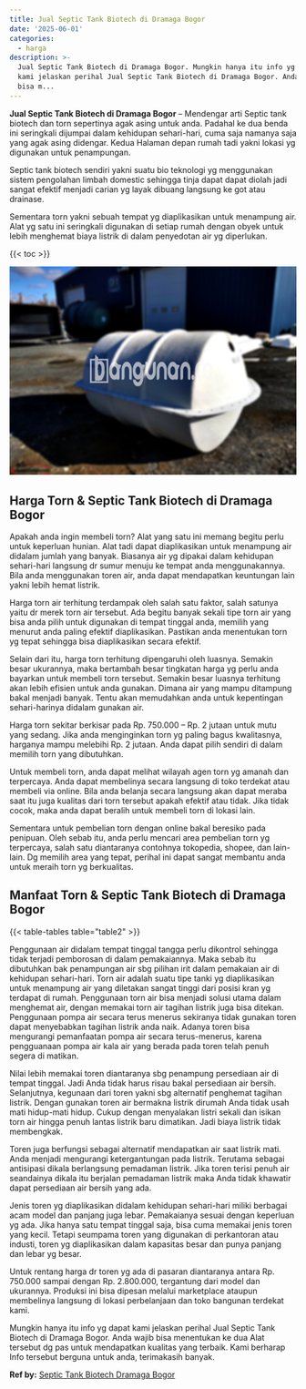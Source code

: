 ```yaml
---
title: Jual Septic Tank Biotech di Dramaga Bogor
date: '2025-06-01'
categories:
  - harga
description: >-
  Jual Septic Tank Biotech di Dramaga Bogor. Mungkin hanya itu info yg dapat
  kami jelaskan perihal Jual Septic Tank Biotech di Dramaga Bogor. Anda wajib
  bisa m...
---
```


**Jual Septic Tank Biotech di Dramaga Bogor** – Mendengar arti Septic tank biotech dan torn sepertinya agak asing untuk anda. Padahal ke dua benda ini seringkali dijumpai dalam kehidupan sehari-hari, cuma saja namanya saja yang agak asing didengar. Kedua Halaman depan rumah tadi yakni lokasi yg digunakan untuk penampungan.

Septic tank biotech sendiri yakni suatu bio teknologi yg menggunakan sistem pengolahan limbah domestic sehingga tinja dapat dapat diolah jadi sangat efektif menjadi carian yg layak dibuang langsung ke got atau drainase.

Sementara torn yakni sebuah tempat yg diaplikasikan untuk menampung air. Alat yg satu ini seringkali digunakan di setiap rumah dengan obyek untuk lebih menghemat biaya listrik di dalam penyedotan air yg diperlukan.

{{< toc >}}

![Jual Septic Tank Biotech di Dramaga Bogor](/images/jual-bio-septictank-05.png)

## Harga Torn & Septic Tank Biotech di Dramaga Bogor

Apakah anda ingin membeli torn? Alat yang satu ini memang begitu perlu untuk keperluan hunian. Alat tadi dapat diaplikasikan untuk menampung air didalam jumlah yang banyak. Biasanya air yg dipakai dalam kehidupan sehari-hari langsung dr sumur menuju ke tempat anda menggunakannya. Bila anda menggunakan toren air, anda dapat mendapatkan keuntungan lain yakni lebih hemat listrik.

Harga torn air terhitung terdampak oleh salah satu faktor, salah satunya yaitu dr merek torn air tersebut. Ada begitu banyak sekali tipe torn air yang bisa anda pilih untuk digunakan di tempat tinggal anda, memilih yang menurut anda paling efektif diaplikasikan. Pastikan anda menentukan torn yg tepat sehingga bisa diaplikasikan secara efektif.

Selain dari itu, harga torn terhitung dipengaruhi oleh luasnya. Semakin besar ukurannya, maka bertambah besar tingkatan harga yg perlu anda bayarkan untuk membeli torn tersebut. Semakin besar luasnya terhitung akan lebih efisien untuk anda gunakan. Dimana air yang mampu ditampung bakal menjadi banyak. Tentu akan memudahkan anda untuk kepentingan sehari-harinya didalam gunakan air.

Harga torn sekitar berkisar pada Rp. 750.000 – Rp. 2 jutaan untuk mutu yang sedang. Jika anda menginginkan torn yg paling bagus kwalitasnya, harganya mampu melebihi Rp. 2 jutaan. Anda dapat pilih sendiri di dalam memilih torn yang dibutuhkan.

Untuk membeli torn, anda dapat melihat wilayah agen torn yg amanah dan terpercaya. Anda dapat membelinya secara langsung di toko terdekat atau membeli via online. Bila anda belanja secara langsung akan dapat meraba saat itu juga kualitas dari torn tersebut apakah efektif atau tidak. Jika tidak cocok, maka anda dapat beralih untuk membeli torn di lokasi lain.

Sementara untuk pembelian torn dengan online bakal beresiko pada penipuan. Oleh sebab itu, anda perlu mencari area pembelian torn yg terpercaya, salah satu diantaranya contohnya tokopedia, shopee, dan lain-lain. Dg memilih area yang tepat, perihal ini dapat sangat membantu anda untuk meraih torn yg berkualitas.

## Manfaat Torn & Septic Tank Biotech di Dramaga Bogor

{{< table-tables table="table2" >}}

Penggunaan air didalam tempat tinggal tangga perlu dikontrol sehingga tidak terjadi pemborosan di dalam pemakaiannya. Maka sebab itu dibutuhkan bak penampungan air sbg pilihan irit dalam pemakaian air di kehidupan sehari-hari. Torn air adalah suatu tipe tanki yg diaplikasikan untuk menampung air yang diletakan sangat tinggi dari posisi kran yg terdapat di rumah. Penggunaan torn air bisa menjadi solusi utama dalam menghemat air, dengan memakai torn air tagihan listrik juga bisa ditekan. Penggunaan pompa air secara terus menerus sekiranya tidak gunakan toren dapat menyebabkan tagihan listrik anda naik. Adanya toren bisa mengurangi pemanfaatan pompa air secara terus-menerus, karena pengguanaan pompa air kala air yang berada pada toren telah penuh segera di matikan.

Nilai lebih memakai toren diantaranya sbg penampung persediaan air di tempat tinggal. Jadi Anda tidak harus risau bakal persediaan air bersih. Selanjutnya, kegunaan dari toren yakni sbg alternatif penghemat tagihan listrik. Dengan gunakan toren air bermakna listrik dirumah Anda tidak usah mati hidup-mati hidup. Cukup dengan menyalakan listri sekali dan isikan torn air hingga penuh lantas listrik baru dimatikan. Jadi biaya listrik tidak membengkak.

Toren juga berfungsi sebagai alternatif mendapatkan air saat listrik mati. Anda menjadi mengurangi ketergantungan pada listrik. Terutama sebagai antisipasi dikala berlangsung pemadaman listrik. Jika toren terisi penuh air seandainya dikala itu berjalan pemadaman listrik maka Anda tidak khawatir dapat persediaan air bersih yang ada.

Jenis toren yg diaplikasikan didalam kehidupan sehari-hari miliki berbagai acam model dan panjang juga lebar. Pemakaianya sesuai dengan keperluan yg ada. Jika hanya satu tempat tinggal saja, bisa cuma memakai jenis toren yang kecil. Tetapi seumpama toren yang digunakan di perkantoran atau industi, toren yg diaplikasikan dalam kapasitas besar dan punya panjang dan lebar yg besar.

Untuk rentang harga dr toren yg ada di pasaran diantaranya antara Rp. 750.000 sampai dengan Rp. 2.800.000, tergantung dari model dan ukurannya. Produksi ini bisa dipesan melalui marketplace ataupun membelinya langsung di lokasi perbelanjaan dan toko bangunan terdekat kami.

Mungkin hanya itu info yg dapat kami jelaskan perihal Jual Septic Tank Biotech di Dramaga Bogor. Anda wajib bisa menentukan ke dua Alat tersebut dg pas untuk mendapatkan kualitas yang terbaik. Kami berharap Info tersebut berguna untuk anda, terimakasih banyak.

**Ref by:** [Septic Tank Biotech Dramaga Bogor](https://id.wikipedia.org/wiki/Septic)
